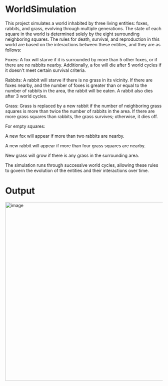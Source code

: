 # WorldSimulation
This project simulates a world inhabited by three living entities: foxes, rabbits, and grass, evolving through multiple generations. The state of each square in the world is determined solely by the eight surrounding neighboring squares. The rules for death, survival, and reproduction in this world are based on the interactions between these entities, and they are as follows:

Foxes: A fox will starve if it is surrounded by more than 5 other foxes, or if there are no rabbits nearby. Additionally, a fox will die after 5 world cycles if it doesn't meet certain survival criteria.

Rabbits: A rabbit will starve if there is no grass in its vicinity. If there are foxes nearby, and the number of foxes is greater than or equal to the number of rabbits in the area, the rabbit will be eaten. A rabbit also dies after 3 world cycles.

Grass: Grass is replaced by a new rabbit if the number of neighboring grass squares is more than twice the number of rabbits in the area. If there are more grass squares than rabbits, the grass survives; otherwise, it dies off.

For empty squares:

A new fox will appear if more than two rabbits are nearby.

A new rabbit will appear if more than four grass squares are nearby.

New grass will grow if there is any grass in the surrounding area.

The simulation runs through successive world cycles, allowing these rules to govern the evolution of the entities and their interactions over time.
# Output
<img width="569" alt="image" src="https://github.com/Akuskea/WorldSimulation/assets/102030185/f5e80857-a956-4bae-9005-c4bfcd3cf670">

